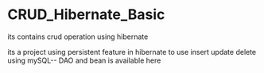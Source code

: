 # CRUD_Hibernate_Basic
its contains crud operation using hibernate

its a project using persistent feature in hibernate to use insert update delete using mySQL-- DAO and bean is available here 
